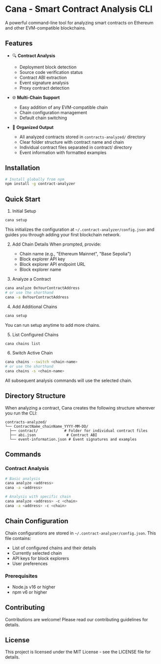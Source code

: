 # Cana - Smart Contract Analysis CLI

A powerful command-line tool for analyzing smart contracts on Ethereum and other EVM-compatible blockchains.

## Features

- 🔍 **Contract Analysis**
  - Deployment block detection
  - Source code verification status
  - Contract ABI extraction
  - Event signature analysis
  - Proxy contract detection
  
- 🌐 **Multi-Chain Support**
  - Easy addition of any EVM-compatible chain
  - Chain configuration management
  - Default chain switching
  
- 📁 **Organized Output**
  - All analyzed contracts stored in `contracts-analyzed/` directory
  - Clear folder structure with contract name and chain
  - Individual contract files separated in contract/ directory
  - Event information with formatted examples

## Installation

```bash
# Install globally from npm
npm install -g contract-analyzer
```

## Quick Start

1. Initial Setup
```bash
cana setup
```
This initializes the configuration at `~/.contract-analyzer/config.json` and guides you through adding your first blockchain network.

2. Add Chain Details
When prompted, provide:
   - Chain name (e.g., "Ethereum Mainnet", "Base Sepolia")
   - Block explorer API key
   - Block explorer API endpoint URL
   - Block explorer name

3. Analyze a Contract
```bash
cana analyze 0xYourContractAddress
# or use the shorthand
cana -a 0xYourContractAddress
```

4. Add Additional Chains
```bash
cana setup
```
You can run setup anytime to add more chains.

5. List Configured Chains
```bash
cana chains list
```

6. Switch Active Chain
```bash
cana chains --switch <chain-name> 
# or use the shorthand
cana chains -s <chain-name>
```

All subsequent analysis commands will use the selected chain.

## Directory Structure

When analyzing a contract, Cana creates the following structure wherever you run the CLI:
```
contracts-analyzed/
└── ContractName_chainName_YYYY-MM-DD/
  ├── contract/            # Folder for individual contract files
  ├── abi.json              # Contract ABI
  └── event-information.json # Event signatures and examples
```

## Commands

### Contract Analysis
```bash
# Basic analysis
cana analyze <address>
cana -a <address>

# Analysis with specific chain
cana analyze <address> -c <chain>
cana -a <address> -c <chain>
```

## Chain Configuration

Chain configurations are stored in `~/.contract-analyzer/config.json`. This file contains:

- List of configured chains and their details
- Currently selected chain
- API keys for block explorers
- User preferences

### Prerequisites

- Node.js v16 or higher
- npm v6 or higher

## Contributing

Contributions are welcome! Please read our contributing guidelines for details.

## License

This project is licensed under the MIT License - see the LICENSE file for details.

